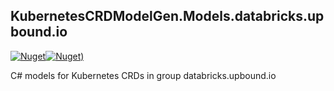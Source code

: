 ## KubernetesCRDModelGen.Models.databricks.upbound.io
[![Nuget](https://img.shields.io/nuget/vpre/KubernetesCRDModelGen.Models.databricks.upbound.io.svg?style=flat-square)](https://www.nuget.org/packages/KubernetesCRDModelGen.Models.databricks.upbound.io)[![Nuget)](https://img.shields.io/nuget/dt/KubernetesCRDModelGen.Models.databricks.upbound.io.svg?style=flat-square)](https://www.nuget.org/packages/KubernetesCRDModelGen.Models.databricks.upbound.io)

C# models for Kubernetes CRDs in group databricks.upbound.io